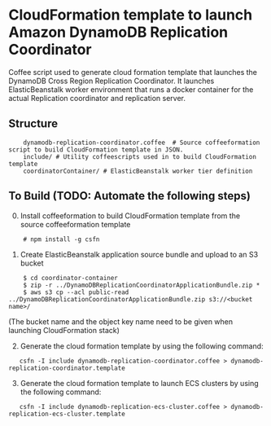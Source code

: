 # CloudFormation template to launch Amazon DynamoDB Replication Coordinator
Coffee script used to generate cloud formation template that launches the DynamoDB Cross Region Replication Coordinator. 
It launches ElasticBeanstalk worker environment that runs a docker container for the actual Replication coordinator and replication server.

## Structure
```
	dynamodb-replication-coordinator.coffee  # Source coffeeformation script to build CloudFormation template in JSON. 
	include/ # Utility coffeescripts used in to build CloudFormation template
	coordinatorContainer/ # ElasticBeanstalk worker tier definition
```

## To Build (TODO: Automate the following steps)
0. Install coffeeformation to build CloudFormation template from the source coffeeformation template
```
	# npm install -g csfn
```

1. Create ElasticBeanstalk application source bundle and upload to an S3 bucket 
```
	$ cd coordinator-container
	$ zip -r ../DynamoDBReplicationCoordinatorApplicationBundle.zip *
	$ aws s3 cp --acl public-read ../DynamoDBReplicationCoordinatorApplicationBundle.zip s3://<bucket name>/
```
(The bucket name and the object key name need to be given when launching CloudFormation stack)

2. Generate the cloud formation template by using the following command:
```
   csfn -I include dynamodb-replication-coordinator.coffee > dynamodb-replication-coordinator.template
```

3. Generate the cloud formation template to launch ECS clusters by using the following command:
```
   csfn -I include dynamodb-replication-ecs-cluster.coffee > dynamodb-replication-ecs-cluster.template
```
